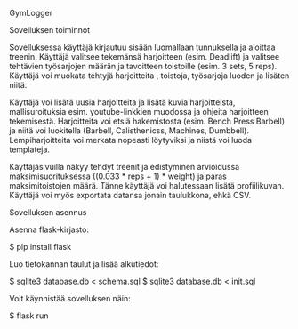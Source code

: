 GymLogger

Sovelluksen toiminnot

Sovelluksessa käyttäjä kirjautuu sisään luomallaan tunnuksella ja aloittaa treenin.
Käyttäjä valitsee tekemänsä harjoitteen (esim. Deadlift) ja valitsee tehtävien työsarjojen määrän ja tavoitteen toistoille (esim. 3 sets, 5 reps). Käyttäjä voi muokata tehtyjä harjoitteita , toistoja, työsarjoja luoden ja lisäten niitä.

Käyttäjä voi lisätä uusia harjoitteita ja lisätä kuvia harjoitteista, mallisuroituksia esim. youtube-linkkien muodossa ja ohjeita harjoitteen tekemisestä. Harjoitteita voi etsiä hakemistosta (esim. Bench Press Barbell) ja niitä voi luokitella (Barbell, Calisthenicss, Machines, Dumbbell). Lempiharjoitteita voi merkata nopeasti löytyviksi ja niistä voi luoda templateja.

Käyttäjäsivuilla näkyy tehdyt treenit ja edistyminen arvioidussa maksimisuorituksessa ((0.033 * reps + 1) * weight) ja paras maksimitoistojen määrä. Tänne käyttäjä voi halutessaan lisätä profiilikuvan. Käyttäjä voi myös exportata datansa jonain taulukkona, ehkä CSV.


Sovelluksen asennus

Asenna flask-kirjasto:

$ pip install flask

Luo tietokannan taulut ja lisää alkutiedot:

$ sqlite3 database.db < schema.sql
$ sqlite3 database.db < init.sql

Voit käynnistää sovelluksen näin:

$ flask run

